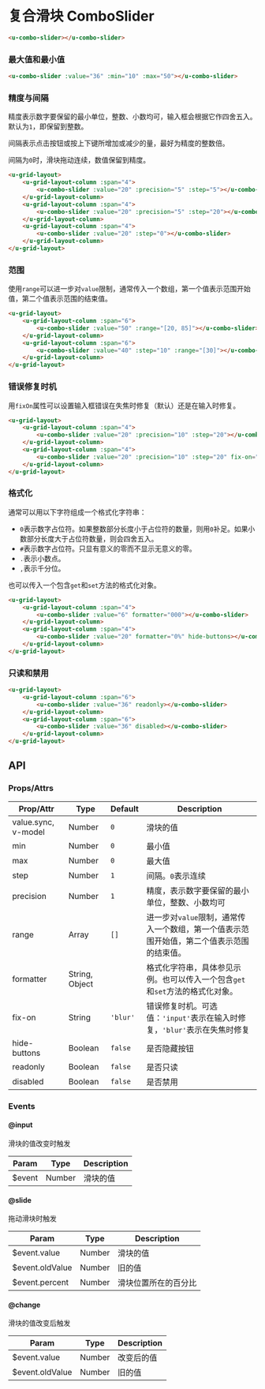 # 复合滑块 ComboSlider

``` html
<u-combo-slider></u-combo-slider>
```

### 最大值和最小值

``` html
<u-combo-slider :value="36" :min="10" :max="50"></u-combo-slider>
```

### 精度与间隔

精度表示数字要保留的最小单位，整数、小数均可，输入框会根据它作四舍五入。默认为`1`，即保留到整数。

间隔表示点击按钮或按上下键所增加或减少的量，最好为精度的整数倍。

间隔为`0`时，滑块拖动连续，数值保留到精度。

``` html
<u-grid-layout>
    <u-grid-layout-column :span="4">
        <u-combo-slider :value="20" :precision="5" :step="5"></u-combo-slider>
    </u-grid-layout-column>
    <u-grid-layout-column :span="4">
        <u-combo-slider :value="20" :precision="5" :step="20"></u-combo-slider>
    </u-grid-layout-column>
    <u-grid-layout-column :span="4">
        <u-combo-slider :value="20" :step="0"></u-combo-slider>
    </u-grid-layout-column>
</u-grid-layout>
```

### 范围

使用`range`可以进一步对`value`限制，通常传入一个数组，第一个值表示范围开始值，第二个值表示范围的结束值。

``` html
<u-grid-layout>
    <u-grid-layout-column :span="6">
        <u-combo-slider :value="50" :range="[20, 85]"></u-combo-slider>
    </u-grid-layout-column>
    <u-grid-layout-column :span="6">
        <u-combo-slider :value="40" :step="10" :range="[30]"></u-combo-slider>
    </u-grid-layout-column>
</u-grid-layout>
```

### 错误修复时机

用`fixOn`属性可以设置输入框错误在失焦时修复（默认）还是在输入时修复。

``` html
<u-grid-layout>
    <u-grid-layout-column :span="4">
        <u-combo-slider :value="20" :precision="10" :step="20"></u-combo-slider>
    </u-grid-layout-column>
    <u-grid-layout-column :span="4">
        <u-combo-slider :value="20" :precision="10" :step="20" fix-on="input"></u-combo-slider>
    </u-grid-layout-column>
</u-grid-layout>
```

### 格式化

通常可以用以下字符组成一个格式化字符串：

- `0`表示数字占位符。如果整数部分长度小于占位符的数量，则用`0`补足。如果小数部分长度大于占位符数量，则会四舍五入。
- `#`表示数字占位符。只显有意义的零而不显示无意义的零。
- `.`表示小数点。
- `,`表示千分位。

也可以传入一个包含`get`和`set`方法的格式化对象。

``` html
<u-grid-layout>
    <u-grid-layout-column :span="4">
        <u-combo-slider :value="6" formatter="000"></u-combo-slider>
    </u-grid-layout-column>
    <u-grid-layout-column :span="4">
        <u-combo-slider :value="20" formatter="0%" hide-buttons></u-combo-slider>
    </u-grid-layout-column>
</u-grid-layout>
```

### 只读和禁用
``` html
<u-grid-layout>
    <u-grid-layout-column :span="6">
        <u-combo-slider :value="36" readonly></u-combo-slider>
    </u-grid-layout-column>
    <u-grid-layout-column :span="6">
        <u-combo-slider :value="36" disabled></u-combo-slider>
    </u-grid-layout-column>
</u-grid-layout>
```

## API
### Props/Attrs

| Prop/Attr | Type | Default | Description |
| --------- | ---- | ------- | ----------- |
| value.sync, v-model | Number | `0` | 滑块的值 |
| min | Number | `0` | 最小值 |
| max | Number | `0` | 最大值 |
| step | Number | `1` | 间隔。`0`表示连续 |
| precision | Number | `1` | 精度，表示数字要保留的最小单位，整数、小数均可 |
| range | Array | `[]` | 进一步对`value`限制，通常传入一个数组，第一个值表示范围开始值，第二个值表示范围的结束值。 |
| formatter | String, Object |  | 格式化字符串，具体参见示例。也可以传入一个包含`get`和`set`方法的格式化对象。 |
| fix-on | String | `'blur'` | 错误修复时机。可选值：`'input'`表示在输入时修复，`'blur'`表示在失焦时修复 |
| hide-buttons | Boolean | `false` | 是否隐藏按钮 |
| readonly | Boolean | `false` | 是否只读 |
| disabled | Boolean | `false` | 是否禁用 |

### Events

#### @input

滑块的值改变时触发

| Param | Type | Description |
| ----- | ---- | ----------- |
| $event | Number | 滑块的值 |

#### @slide

拖动滑块时触发

| Param | Type | Description |
| ----- | ---- | ----------- |
| $event.value | Number | 滑块的值 |
| $event.oldValue | Number | 旧的值 |
| $event.percent | Number | 滑块位置所在的百分比 |

#### @change

滑块的值改变后触发

| Param | Type | Description |
| ----- | ---- | ----------- |
| $event.value | Number | 改变后的值 |
| $event.oldValue | Number | 旧的值 |
